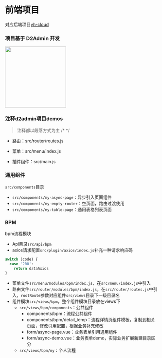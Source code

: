 # 前端项目
对应后端项目[yh-cloud](https://github.com/huhuhan/yh-cloud)

### 项目基于 D2Admin 开发  
<a href="https://github.com/d2-projects/d2-admin" target="_blank"><img src="https://raw.githubusercontent.com/FairyEver/d2-admin/master/doc/image/d2-admin@2x.png" width="200"></a>

### 注释d2admin项目demos
> 注释都以段落方式为主 /* */
- 路由：src/router/routes.js
- 菜单：src/menu/index.js

- 插件组件：src/main.js

### 通用组件
`src/components`目录
- `src/components/my-async-page`：异步引入页面组件
- `src/components/my-empty-router`：空页面，路由过渡使用
- `src/components/my-table-page`：通用表格列表页面

### BPM
bpm流程模块
- Api目录`src/api/bpm`
- axios请求配置`src/plugin/axios/index.js`补充一种请求响应码
```js
switch (code) {
  case '200':
    return dataAxios
} 
```
- 菜单文件`src/menu/modules/bpm/index.js`，在`src/menu/index.js`中引入
- 路由文件`src/router/modules/bpm/index.js`，在`src/router/routes.js`中引入，`rootRoute`参数对应组件`src/views`目录下一级目录名
- 组件模块`src/views/bpm`，整个组件模块目录放在views下
  - `src/views/bpm/components`：公共组件
    - components/bpm：流程公共组件
    - components/bpm/detail_temp：流程详情页组件模板，复制到相关页面，修改引用配置，根据业务补充修改
    - form/async-page.vue：业务表单引用通用组件
    - form/async-demo.vue：业务表单demo，实际业务扩展新建目录区分
  - `src/views/bpm/my`：个人流程
